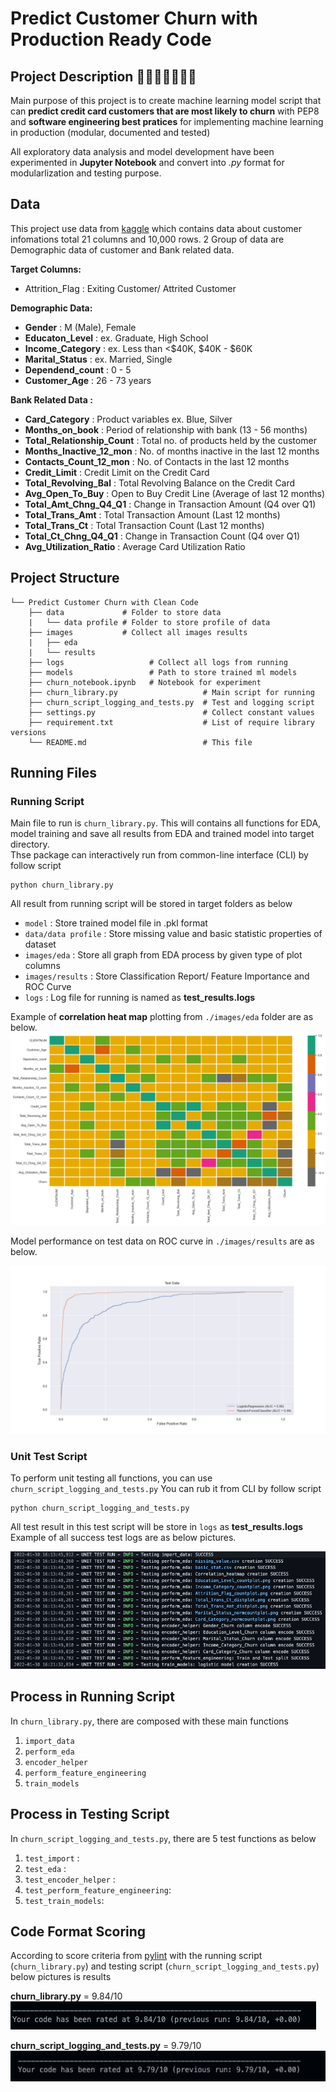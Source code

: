 # Predict Customer Churn with Production Ready Code

## Project Description 👷🏻‍♂️💸🧑🏻‍💻
Main purpose of this project is to create machine learning model script that can **predict credit card customers that are most likely to churn** with PEP8 and **software engineering best pratices** for implementing machine learning in production (modular, documented and tested)

All exploratory data analysis and model development have been experimented  in **Jupyter Notebook** and convert into *.py* format for modularlization and testing purpose.


## Data
This project use data from [kaggle](https://www.kaggle.com/sakshigoyal7/credit-card-customers) which contains data about customer infomations total 21 columns and 10,000 rows. 2 Group of data are Demographic data of customer and Bank related data.

**Target Columns:**
- Attrition_Flag : Exiting Customer/ Attrited Customer

**Demographic Data:**
- **Gender** : M (Male), Female
- **Educaton_Level** : ex. Graduate, High School
- **Income_Category** : ex. Less than <$40K, $40K - $60K
- **Marital_Status** : ex. Married, Single
- **Dependend_count** : 0 - 5
- **Customer_Age** : 26 - 73 years

**Bank Related Data :**
- **Card_Category** : Product variables ex. Blue, Silver
- **Months_on_book** : Period of relationship with bank (13 - 56 months)
- **Total_Relationship_Count** : Total no. of products held by the customer
- **Months_Inactive_12_mon** : No. of months inactive in the last 12 months
- **Contacts_Count_12_mon** : No. of Contacts in the last 12 months
- **Credit_Limit** : Credit Limit on the Credit Card
- **Total_Revolving_Bal** : Total Revolving Balance on the Credit Card
- **Avg_Open_To_Buy** : Open to Buy Credit Line (Average of last 12 months)
- **Total_Amt_Chng_Q4_Q1** : Change in Transaction Amount (Q4 over Q1)
- **Total_Trans_Amt** : Total Transaction Amount (Last 12 months)
- **Total_Trans_Ct** : Total Transaction Count (Last 12 months)
- **Total_Ct_Chng_Q4_Q1** : Change in Transaction Count (Q4 over Q1)
- **Avg_Utilization_Ratio** : Average Card Utilization Ratio

## Project Structure
    └── Predict Customer Churn with Clean Code 
        ├── data             # Folder to store data
        |   └── data profile # Folder to store profile of data
        ├── images           # Collect all images results
        |   ├── eda            
        |   └── results       
        ├── logs                   # Collect all logs from running
        ├── models                 # Path to store trained ml models
        ├── churn_notebook.ipynb   # Notebook for experiment
        ├── churn_library.py                   # Main script for running
        ├── churn_script_logging_and_tests.py  # Test and logging script
        ├── settings.py                        # Collect constant values
        ├── requirement.txt                    # List of require library versions
        └── README.md                          # This file

## Running Files
### Running Script
Main file to run is ```churn_library.py```. This will contains all functions for EDA, model training and save all results from EDA and trained model into target directory.<br/>
Thse package can interactively run from common-line interface (CLI) by follow script

``` CLI
python churn_library.py
```
All result from running script will be stored in target folders as below
- ```model``` : Store trained model file in .pkl format
- ```data/data profile``` : Store missing value and basic statistic properties of dataset
- ```images/eda``` : Store all graph from EDA process by given type of plot  columns
- ```images/results``` : Store Classification Report/ Feature Importance and ROC Curve
- ```logs``` : Log file for running is named as **test_results.logs**

Example of **correlation heat map** plotting from ```./images/eda``` folder are as below.
![Correlation Heat Map](./images/eda/Correlation_heatmap.png)

Model performance on test data on ROC curve in ```./images/results``` are as below.

![ROCCurveTest](./images/results/Test%20Data%20ROC%20Curve.png)

### Unit Test Script
To perform unit testing all functions, you can use ```churn_script_logging_and_tests.py```
You can rub it from CLI by follow script
``` CLI
python churn_script_logging_and_tests.py
```
All test result in this test script will be store in ```logs``` as **test_results.logs** <br/>
Example of all success test logs are as below pictures.

![Test Log File ](./Asset/test_logs.png)

## Process in **Running Script**
In ```churn_library.py```, there are composed with these main functions
1. ```import_data```  <br/>
2. ```perform_eda```  <br/>
3. ```encoder_helper```  <br/>
4. ```perform_feature_engineering```  <br/>
5. ```train_models```  <br/>

## Process in **Testing Script**
In ```churn_script_logging_and_tests.py```, there are 5 test functions as below
1. ```test_import``` :
2. ```test_eda``` :
3. ```test_encoder_helper``` :
4. ```test_perform_feature_engineering```:
5. ```test_train_models```:

## Code Format Scoring
According to score criteria from [pylint](https://pylint.org/) with the running script (```churn_library.py```) and testing script (```churn_script_logging_and_tests.py```) below pictures is results 

**churn_library.py** = 9.84/10
![](./Asset/pylint_score_run_script.png)

**churn_script_logging_and_tests.py** = 9.79/10
![](./Asset/pylint_score_test_script.png)